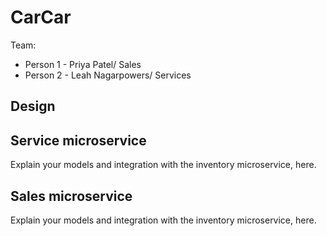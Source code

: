 # CarCar

Team:

- Person 1 - Priya Patel/ Sales
- Person 2 - Leah Nagarpowers/ Services

## Design

## Service microservice

Explain your models and integration with the inventory
microservice, here.

## Sales microservice

Explain your models and integration with the inventory
microservice, here.
